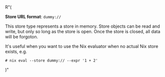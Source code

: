 R"(

**Store URL format**: `dummy://`

This store type represents a store in memory.
Store objects can be read and write, but only so long as the store is open.
Once the store is closed, all data will be forgoton.

It's useful when you want to use the Nix evaluator when no actual Nix store exists, e.g.

```console
# nix eval --store dummy:// --expr '1 + 2'
```

)"
